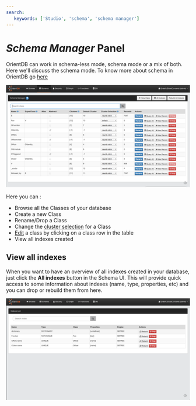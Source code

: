 ```yaml
---
search:
   keywords: ['Studio', 'schema', 'schema manager']
---
```


# _Schema Manager_ Panel

OrientDB can work in schema-less mode, schema mode or a mix of both. Here we'll discuss the schema mode. To know more about schema in OrientDB go [here](../general/Schema.md)

![Schema](../../images/schema.png)

Here you can :

* Browse all the Classes of your database
* Create a new Class
* Rename/Drop a Class
* Change the [cluster selection](../sql/SQL-Alter-Class.md) for a Class 
* [Edit](Class.md) a class by clicking on a class row in the table
* View all indexes created


## View all indexes

When you want to have an overview of all indexes created in your database, just click the **All indexes** button in the Schema UI. This will provide quick access to some information about indexes (name, type, properties, etc) and you can drop or rebuild them from here.

![newClass](../../images/indexes.png)
